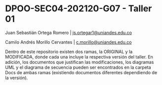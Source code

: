 # DPOO-SEC04-202120-G07 - Taller 01

Juan Sebastián Ortega Romero | js.ortegar1@uniandes.edu.co 

Camilo Andrés Morillo Cervantes | c.morillo@uniandes.edu.co

Dentro de este repositorio existen dos ramas, la ORIGINAL y la MODIFICADA, donde cada una incluye la respectiva versión del taller. En adición, los documentos que justifican las modificaciones, los diagramas UML y el diagrama de secuencia pueden ser encontrados en la carpeta Docs de ambas ramas (existiendo documentos diferentes dependiendo de la versión).

